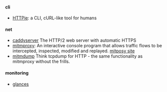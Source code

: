 #### cli
+ [HTTPie][1]: a CLI, cURL-like tool for humans

#### net
+ [caddyserver](https://caddyserver.com/) The HTTP/2 web server with automatic HTTPS
+ [mitmproxy][2]: An interactive console program that allows traffic flows to be intercepted, inspected, modified and replayed.  [mitposy site](https://mitmproxy.org/)
+ [mitmdump][3] Think tcpdump for HTTP - the same functionality as mitmproxy without the frills.

#### monitoring
+ [glances][4]


[1]: https://github.com/jkbrzt/httpie
[2]: http://docs.mitmproxy.org/en/latest/mitmproxy.html
[3]: http://docs.mitmproxy.org/en/latest/mitmdump.html
[4]: https://github.com/nicolargo/glances
